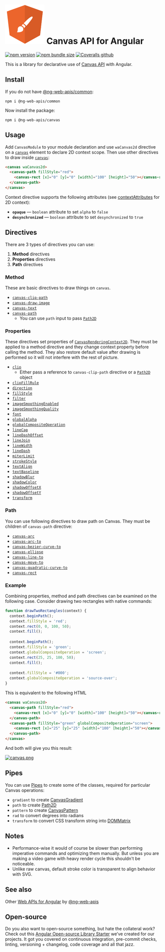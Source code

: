 # ![ng-web-apis logo](https://raw.githubusercontent.com/Tinkoff/ng-web-apis/main/libs/canvas/logo.svg) Canvas API for Angular

[![npm version](https://img.shields.io/npm/v/@ng-web-apis/canvas.svg)](https://npmjs.com/package/@ng-web-apis/canvas)
[![npm bundle size](https://img.shields.io/bundlephobia/minzip/@ng-web-apis/canvas)](https://bundlephobia.com/result?p=@ng-web-apis/canvas)
[![Coveralls github](https://img.shields.io/coveralls/github/ng-web-apis/canvas)](https://coveralls.io/github/ng-web-apis/canvas?branch=master)

This is a library for declarative use of [Canvas API](https://developer.mozilla.org/en-US/docs/Web/API/Canvas_API) with
Angular.

## Install

If you do not have [@ng-web-apis/common](https://github.com/tinkoff/ng-web-apis/tree/main/libs/common):

```
npm i @ng-web-apis/common
```

Now install the package:

```
npm i @ng-web-apis/canvas
```

## Usage

Add `CanvasModule` to your module declaration and use `waCanvas2d` directive on a
[`canvas`](https://developer.mozilla.org/en-US/docs/Web/HTML/Element/canvas) element to declare 2D context scope. Then
use other directives to draw inside [`canvas`](https://developer.mozilla.org/en-US/docs/Web/HTML/Element/canvas):

```html
<canvas waCanvas2d>
  <canvas-path fillStyle="red">
    <canvas-rect [x]="0" [y]="0" [width]="100" [height]="50"></canvas-rect>
  </canvas-path>
</canvas>
```

Context directive supports the following attributes (see
[contextAttributes](https://developer.mozilla.org/en-US/docs/Web/API/HTMLCanvasElement/getContext) for 2D context):

- **`opaque`** — `boolean` attribute to set `alpha` to `false`
- **`desynchronized`** — `boolean` attribute to set `desynchronized` to `true`

## Directives

There are 3 types of directives you can use:

1. **Method** directives
2. **Properties** directives
3. **Path** directives

### Method

These are basic directives to draw things on `canvas`.

- [`canvas-clip-path`](https://developer.mozilla.org/en-US/docs/Web/API/CanvasRenderingContext2D/clip)
- [`canvas-draw-image`](https://developer.mozilla.org/en-US/docs/Web/API/CanvasRenderingContext2D/drawImage)
- [`canvas-text`](https://developer.mozilla.org/en-US/docs/Web/API/Canvas_API/Tutorial/Drawing_text)
- [`canvas-path`](https://developer.mozilla.org/en-US/docs/Web/API/Canvas_API/Tutorial/Drawing_shapes)
  - You can use `path` input to pass [`Path2D`](https://developer.mozilla.org/en-US/docs/Web/API/Path2D)

### Properties

These directives set properties of
[`CanvasRenderingContext2D`](https://developer.mozilla.org/en-US/docs/Web/API/CanvasRenderingContext2D). They must be
applied to a method directive and they change context property before calling the method. They also restore default
value after drawing is performed so it will not interfere with the rest of picture.

- [`clip`](https://developer.mozilla.org/en-US/docs/Web/API/CanvasRenderingContext2D/clip)
  - Either pass a reference to `canvas-clip-path` directive or a
    [`Path2D`](https://developer.mozilla.org/en-US/docs/Web/API/Path2D) object
- [`clipFillRule`](https://developer.mozilla.org/en-US/docs/Web/API/CanvasRenderingContext2D/clip)
- [`direction`](https://developer.mozilla.org/en-US/docs/Web/API/CanvasRenderingContext2D/direction)
- [`fillStyle`](https://developer.mozilla.org/en-US/docs/Web/API/CanvasRenderingContext2D/fillStyle)
- [`filter`](https://developer.mozilla.org/en-US/docs/Web/API/CanvasRenderingContext2D/filter)
- [`imageSmoothingEnabled`](https://developer.mozilla.org/en-US/docs/Web/API/CanvasRenderingContext2D/imageSmoothingEnabled)
- [`imageSmoothingQuality`](https://developer.mozilla.org/en-US/docs/Web/API/CanvasRenderingContext2D/imageSmoothingQuality)
- [`font`](https://developer.mozilla.org/en-US/docs/Web/API/CanvasRenderingContext2D/font)
- [`globalAlpha`](https://developer.mozilla.org/en-US/docs/Web/API/CanvasRenderingContext2D/globalAlpha)
- [`globalCompositeOperation`](https://developer.mozilla.org/en-US/docs/Web/API/CanvasRenderingContext2D/globalCompositeOperation)
- [`lineCap`](https://developer.mozilla.org/en-US/docs/Web/API/CanvasRenderingContext2D/lineCap)
- [`lineDashOffset`](https://developer.mozilla.org/en-US/docs/Web/API/CanvasRenderingContext2D/lineDashOffset)
- [`lineJoin`](https://developer.mozilla.org/en-US/docs/Web/API/CanvasRenderingContext2D/lineJoin)
- [`lineWidth`](https://developer.mozilla.org/en-US/docs/Web/API/CanvasRenderingContext2D/lineWidth)
- [`lineDash`](https://developer.mozilla.org/en-US/docs/Web/API/CanvasRenderingContext2D/setLineDash)
- [`miterLimit`](https://developer.mozilla.org/en-US/docs/Web/API/CanvasRenderingContext2D/miterLimit)
- [`strokeStyle`](https://developer.mozilla.org/en-US/docs/Web/API/CanvasRenderingContext2D/strokeStyle)
- [`textAlign`](https://developer.mozilla.org/en-US/docs/Web/API/CanvasRenderingContext2D/textAlign)
- [`textBaseline`](https://developer.mozilla.org/en-US/docs/Web/API/CanvasRenderingContext2D/textBaseline)
- [`shadowBlur`](https://developer.mozilla.org/en-US/docs/Web/API/CanvasRenderingContext2D/shadowBlur)
- [`shadowColor`](https://developer.mozilla.org/en-US/docs/Web/API/CanvasRenderingContext2D/shadowColor)
- [`shadowOffsetX`](https://developer.mozilla.org/en-US/docs/Web/API/CanvasRenderingContext2D/shadowOffsetX)
- [`shadowOffsetY`](https://developer.mozilla.org/en-US/docs/Web/API/CanvasRenderingContext2D/shadowOffsetY)
- [`transform`](https://developer.mozilla.org/en-US/docs/Web/API/CanvasRenderingContext2D/setTransform)

### Path

You can use following directives to draw path on Canvas. They must be children of `canvas-path` directive:

- [`canvas-arc`](https://developer.mozilla.org/en-US/docs/Web/API/CanvasRenderingContext2D/arc)
- [`canvas-arc-to`](https://developer.mozilla.org/en-US/docs/Web/API/CanvasRenderingContext2D/arcTo)
- [`canvas-bezier-curve-to`](https://developer.mozilla.org/en-US/docs/Web/API/CanvasRenderingContext2D/bezierCurveTo)
- [`canvas-ellipse`](https://developer.mozilla.org/en-US/docs/Web/API/CanvasRenderingContext2D/ellipse)
- [`canvas-line-to`](https://developer.mozilla.org/en-US/docs/Web/API/CanvasRenderingContext2D/lineTo)
- [`canvas-move-to`](https://developer.mozilla.org/en-US/docs/Web/API/CanvasRenderingContext2D/moveTo)
- [`canvas-quadratic-curve-to`](https://developer.mozilla.org/en-US/docs/Web/API/CanvasRenderingContext2D/quadraticCurveTo)
- [`canvas-rect`](https://developer.mozilla.org/en-US/docs/Web/API/CanvasRenderingContext2D/rect)

### Example

Combining properties, method and path directives can be examined on the following case. Consider drawing two rectangles
with native commands:

```javascript
function drawTwoRectangles(context) {
  context.beginPath();
  context.fillStyle = 'red';
  context.rect(0, 0, 100, 50);
  context.fill();

  context.beginPath();
  context.fillStyle = 'green';
  context.globalCompositeOperation = 'screen';
  context.rect(25, 25, 100, 50);
  context.fill();

  context.fillStyle = '#000';
  context.globalCompositeOperation = 'source-over';
}
```

This is equivalent to the following HTML

```html
<canvas waCanvas2d>
  <canvas-path fillStyle="red">
    <canvas-rect [x]="0" [y]="0" [width]="100" [height]="50"></canvas-rect>
  </canvas-path>
  <canvas-path fillStyle="green" globalCompositeOperation="screen">
    <canvas-rect [x]="25" [y]="25" [width]="100" [height]="50"></canvas-rect>
  </canvas-path>
</canvas>
```

And both will give you this result:

[![canvas.png](https://i.postimg.cc/MZf2XV83/canvas.png)](https://postimg.cc/7b4QWChS)

## Pipes

You can use [Pipes](https://angular.io/guide/pipes) to create some of the classes, required for particular Canvas
operations:

- `gradient` to create [CanvasGradient](https://developer.mozilla.org/en-US/docs/Web/API/CanvasGradient)
- `path` to create [Path2D](https://developer.mozilla.org/en-US/docs/Web/API/Path2D)
- `pattern` to create [CanvasPattern](https://developer.mozilla.org/en-US/docs/Web/API/CanvasPattern)
- `rad` to convert degrees into radians
- `transform` to convert CSS transform string into
  [DOMMatrix](https://developer.mozilla.org/en-US/docs/Web/API/DOMMatrix/DOMMatrix)

## Notes

- Performance-wise it would of course be slower than performing imperative commands and optimizing them manually. But
  unless you are making a video game with heavy render cycle this shouldn't be noticeable.
- Unlike raw canvas, default stroke color is transparent to align behavior with SVG.

## See also

Other [Web APIs for Angular](https://tinkoff.github.io/ng-web-apis/) by
[@ng-web-apis](https://github.com/tinkoff/ng-web-apis)

## Open-source

Do you also want to open-source something, but hate the collateral work? Check out this
[Angular Open-source Library Starter](https://github.com/TinkoffCreditSystems/angular-open-source-starter) we’ve created
for our projects. It got you covered on continuous integration, pre-commit checks, linting, versioning + changelog, code
coverage and all that jazz.
